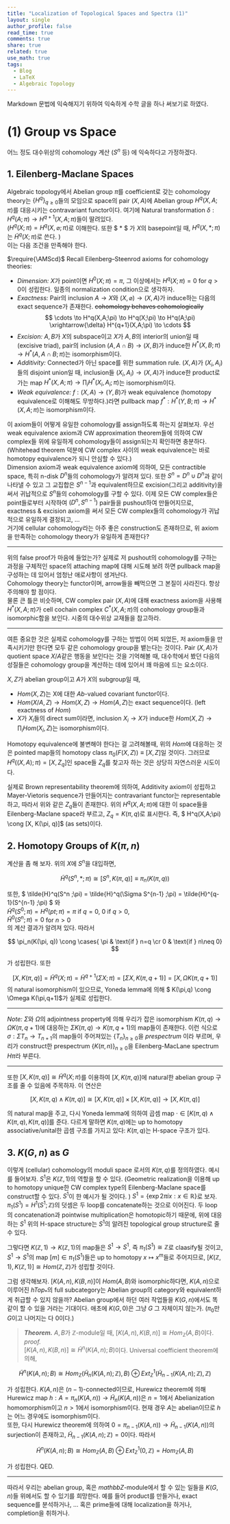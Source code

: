 ```yaml
---
title: "Localization of Topological Spaces and Spectra (1)"
layout: single
author_profile: false
read_time: true
comments: true
share: true
related: true
use_math: true
tags:
  - Blog
  - LaTeX
  - Algebraic Topology
---
```


Markdown 문법에 익숙해지기 위하여 익숙하게 수학 글을 하나 써보기로 하였다. 

# (1) Group vs Space
어느 정도 대수위상의 cohomology 계산 ($S^n$ 등) 에 익숙하다고 가정하겠다. 

## 1. Eilenberg-Maclane Spaces
Algebraic topology에서 Abelian group $\pi$를 coefficient로 갖는 cohomology theory는 $\lbrace H^q \rbrace_{q\geq 0}$들의 모임으로 space의 pair $(X,A)$에 Abelian group $H^q(X,A;\pi)$를 대응시키는 contravariant functor이다. 
여기에 Natural transformation $\delta:H^q(A;\pi)\rightarrow H^{q+1}(X,A;\pi)$들이 딸려있다.   
($H^q(X;\pi)=H^q(X,\varnothing;\pi)$로 이해한다. 또한 $ * $ 가 $X$의 basepoint일 때, $H^q(X,* ;\pi)$는 $\tilde{H}^q (X;\pi)$로 쓴다. )   
이는 다음 조건을 만족해야 한다.

$\require{\AMScd}$
Recall Eilenberg–Steenrod axioms for cohomology theories:   
* _Dimension:_ $X$가 point이면 $H^0(X;\pi)=\pi$, 그 이상에서는 $H^q(X;\pi)=0$ for $q>0$이 성립한다. 일종의 normalization condition으로 생각하자. 
* _Exactness:_ Pair의 inclusion $A\rightarrow X$와 $(X,\varnothing)\rightarrow(X,A)$가 induce하는 다음의 exact sequence가 존재한다. ~~cohomology behaves cohomologically~~
$$
  \cdots \to H^q(X,A;\pi) \to H^q(X;\pi) \to H^q(A;\pi) \xrightarrow{\delta} H^{q+1}(X,A;\pi) \to \cdots 
$$
* _Excision:_ $A,B$가 $X$의 subspace이고 $X$가 $A,B$의 interior의 union일 때 (excisive triad), pair의 inclusion $(A,A\cap B)\to(X,B)$가 induce한 $H^* (X,B;\pi) \to H^* (A,A\cap B;\pi)$는 isomorphism이다. 
* _Additivity:_ Connected가 아닌 space를 위한 summation rule. $(X,A)$가 $(X_i, A_i)$들의 disjoint union일 때, inclusion들 $(X_i, A_i)\to (X,A)$가 induce한 product로 가는 map $H^* (X,A;\pi) \to \prod_i H^* (X_i ,A_i;\pi)$는 isomorphism이다. 
* _Weak equivalence:_ $f:(X,A)\to (Y,B)$가 weak equivalence (homotopy equivalence로 이해해도 무방하다.)라면 pullback map $f^* : H^* (Y,B;\pi) \to H^* (X,A;\pi)$는 isomorphism이다. 

이 axiom들이 어떻게 유일한 cohomology를 assign하도록 하는지 살펴보자. 우선 weak equivalence axiom과 CW approximation theorem들에 의하여 CW complex들 위에 유일하게 cohomology들이 assign되는지 확인하면 충분하다. (Whitehead theorem 덕분에 CW complex 사이의 weak equivalence는 바로 homotopy equivalence가 되니 안심할 수 있다.)   
Dimension axiom과 weak equivalence axiom에 의하여, 모든 contractible space, 특히 n-disk $D^n$들의 cohomology가 알려져 있다. 또한 $S^n = D^n\cup D^n$과 같이 나타낼 수 있고 그 교집합은 $S^{n-1}$과 equivalent하므로 excision(그리고 additivity)을 써서 귀납적으로 $S^n$들의 cohomology를 구할 수 있다. 이제 모든 CW complex들은 point들로부터 시작하여 $(D^n,S^{n-1})$ pair들을 pushout하여 만들어지므로, exactness & excision axiom을 써서 모든 CW complex들의 cohomology가 귀납적으로 유일하게 결정되고, ...   
거기에 cellular cohomology라는 아주 좋은 construction도 존재하므로, 위 axiom을 만족하는 cohomology theory가 유일하게 존재한다?

----------

위의 false proof가 마음에 들었는가? 실제로 저 pushout의 cohomology를 구하는 과정을 구체적인 space의 attaching map에 대해 시도해 보려 하면 pullback map을 구성하는 데 있어서 엄청난 애로사항이 생겨난다.   
Cohomology theory는 functor이며, arrow들을 빼먹으면 그 본질이 사라진다. 항상 주의해야 할 점이다.   
물론 큰 틀은 비슷하며, CW complex pair $(X,A)$에 대해 exactness axiom을 사용해 $H^* (X,A;\pi)$가 cell cochain complex $C^* (X,A;\pi)$의 cohomology group들과 isomorphic함을 보인다. 시중의 대수위상 교재들을 참고하라. 

----------

여튼 중요한 것은 실제로 cohomology를 구하는 방법이 어찌 되었든, 저 axiom들을 만족시키기만 한다면 모두 같은 cohomology group을 뱉는다는 것이다. Pair $(X,A)$가 quotient space $X/A$같은 행동을 보인다는 것을 기억해볼 때, 대수학에서 봤던 다음의 성질들은 cohomology group을 계산하는 데에 있어서 꽤 마음에 드는 요소이다. 

$X, Z$가 abelian group이고 $A$가 $X$의 subgroup일 때,
* $Hom(X,Z)$는 X에 대한 $Ab$-valued covariant functor이다. 
* $Hom(X/A,Z) \to Hom(X,Z) \to Hom(A,Z)$는 exact sequence이다. (left exactness of $Hom$)
* $X$가 $X_i$들의 direct sum이라면, inclusion $X_i\to X$가 induce한 $Hom(X,Z)\to \prod_i Hom(X_i ,Z)$는 isomorphism이다. 

Homotopy equivalence에 불변해야 한다는 걸 고려해볼때, 위의 $Hom$에 대응하는 것은 pointed map들의 homotopy class $\pi_0(F(X,Z)) \equiv [X, Z]$일 것이다. 그러므로 $H^q((X,A);\pi) = [X, Z_q]$인 space들 $Z_q$를 찾고자 하는 것은 상당히 자연스러운 시도이다. 

실제로 Brown representability theorem에 의하여, Additivity axiom이 성립하고 Mayer-Vietoris sequence가 만들어지는 contravariant functor는 representable하고, 따라서 위와 같은 $Z_q$들이 존재한다. 위의 $H^q(X,A;\pi)$에 대한 이 space들을 Eilenberg-Maclane space라 부르고, $Z_q = K(\pi, q)$로 표시한다. 즉, $ H^q(X,A;\pi) \cong [X, K(\pi, q)]$ (as sets)이다. 

## 2. Homotopy Groups of $K(\pi, n)$
계산을 좀 해 보자. 위의 $X$에 $S^n$을 대입하면,  

$$ \tilde{H}^q(S^n, *;\pi) \cong [S^n , K(\pi, q)] \equiv \pi_n(K(\pi, q))$$

또한, $ \tilde{H}^q(S^n ;\pi) = \tilde{H}^q(\Sigma S^{n-1} ;\pi) = \tilde{H}^{q-1}(S^{n-1} ;\pi) $ 와    
$\tilde{H}^q(S^0 ;\pi) = H^q(pt;\pi) = \pi$ if $q=0$, $0$ if $q>0$,    
$\tilde{H}^0(S^n;\pi) = 0$ for $n>0$    
의 계산 결과가 알려져 있다. 따라서 

$$ \pi_n(K(\pi, q)) \cong \cases{ \pi & \text{if } n=q \cr 0 & \text{if } n\neq 0} $$

가 성립한다. 또한 

$$ [X, K(\pi,q)] = \tilde{H}^q(X ;\pi) = \tilde{H}^{q+1}(\Sigma X ; \pi) = [\Sigma X, K(\pi,q+1)] = [X, \Omega K(\pi,q+1)] $$
의 natural isomorphism이 있으므로, Yoneda lemma에 의해 $ K(\pi,q) \cong \Omega K(\pi,q+1)$가 실제로 성립한다. 

----------

_Note:_ $\Sigma$와 $\Omega$의 adjointness property에 의해 우리가 잡은 isomorphism $K(\pi,q) \to \Omega K(\pi,q+1)$에 대응하는 $\Sigma K(\pi,q) \to K(\pi,q+1)$의 map들이 존재한다. 이런 식으로 $\sigma: \Sigma T_n \to T_{n+1}$의 map들이 주어져있는 $\lbrace T_n \rbrace_{n\geq 0}$을 _prespectrum_ 이라 부르며, 우리가 construct한 prespectrum $\lbrace K(\pi, n) \rbrace_{n\geq 0}$을 Eilenberg-MacLane spectrum $H\pi$라 부른다.

----------

또한 $[X, K(\pi, q)] \cong \tilde{H}^q(X ; \pi)$를 이용하여 $[X, K(\pi, q)]$에 natural한 abelian group 구조를 줄 수 있음에 주목하자. 이 연산은

$$ [X, K(\pi, q) \wedge K(\pi, q) ] \cong [X, K(\pi, q)] \times [X, K(\pi, q)] \to [X, K(\pi, q)] $$ 

의 natural map을 주고, 다시 Yoneda lemma에 의하여 곱셈 map $\cdot \in [K(\pi, q) \wedge K(\pi, q), K(\pi, q)]$를 준다. 다르게 말하면 $K(\pi, q)$에는 up to homotopy associative/unital한 곱셈 구조를 가지고 있다: $K(\pi, q)$는 H-space 구조가 있다.

## 3. $K(G,n)$ as $G$
이렇게 (cellular) cohomology의 moduli space 로서의 $K(\pi, q)$를 정의하였다. 예시를 들어보자. $S^1$은 $K(\mathbb{Z}, 1)$의 역할을 할 수 있다. (Geometric realization을 이용해 up to homotopy unique한 CW complex type의 Eilenberg-Maclane space를 construct할 수 있다. $S^1$이 한 예시가 될 것이다. ) $S^1 = \lbrace \exp{2\pi ix}: x \in \mathbb{R} \rbrace$로 보자. $\pi_1(S^1) = H^1(S^1;\mathbb{Z})$의 덧셈은 두 loop를 concatenate하는 것으로 이어진다. 두 loop의 concatenation과 pointwise multiplication은 homotopic하기 때문에, 위에 대응하는 $S^1$ 위의 H-space structure는 $S^1$의 알려진 topological group structure로 줄 수 있다. 

그렇다면 $K(\mathbb{Z}, 1) \to K(\mathbb{Z}, 1)$의 map들은 $S^1 \to S^1$, 즉 $\pi_1(S^1)\cong \mathbb{Z}$로 claasify될 것이고, $S^1 \to S^1$의 map $[ m ]\in \pi_1(S^1)$들은 up to homotopy $x \mapsto x^m$들로 주어지므로, $[K(\mathbb{Z}, 1), K(\mathbb{Z}, 1)] \cong Hom(\mathbb{Z}, \mathbb{Z})$가 성립할 것이다. 

그럼 생각해보자. $[K(A,n), K(B,n)]$이 $Hom(A,B)$와 isomorphic하다면, $K(A,n)$으로 이루어진 $hTop_{ * }$의 full subcategory는 Abelian group의 category와 equivalent하게 취급할 수 있지 않을까? Abelian group에서 하던 여러 작업들을 $K(G,n)$에서도 똑같이 할 수 있을 거라는 기대이다. 애초에 $K(G,0)$은 그냥 $G$ 그 자체이지 않는가. ($\pi_0$만 $G$이고 나머지는 다 0이다.)

> **_Theorem._** $A, B$가 $\mathbb{Z}$-module일 때, $[ K(A,n), K(B,n) ] \cong Hom_{\mathbb{Z}} (A, B)$이다.    
_proof._    
$[ K(A,n), K(B,n) ] \cong \tilde{H}^{n} (K(A,n) ; B)$이다. Universal coefficient theorem에 의해,

$$ \tilde{H}^{n} (K(A,n) ; B) \cong Hom_{\mathbb{Z}} (\tilde{H}_ {n} (K(A,n) ; \mathbb{Z}), B ) \oplus Ext_{\mathbb{Z}}^{1} (\tilde{H}_{n-1}(K(A,n) ; \mathbb{Z} ), \mathbb{Z}) $$

가 성립한다. $K(A,n)$은 $(n-1)$-connected이므로, Hurewicz theorem에 의해 Hurewicz map $h:A=\pi_ n(K(A,n)) \to \tilde{H}_n (K(A, n))$은 $n=1$에서 Abelianization homomorphism이고 $n>1$에서 isomorphism이다. 현재 경우 $A$는 abelian이므로 $h$는 어느 경우에도 isomorphism이다.    
또한, 다시 Hurewicz theorem에 의하여 $0=\pi_ {n-1}(K(A,n)) \to \tilde{H}_ {n-1} (K(A, n))$의 surjection이 존재하고, $\tilde{H} _{n-1}(K(A,n) ; \mathbb{Z} )=0$이다. 따라서 

$$ \tilde{H}^{n} (K(A,n) ; B) \cong Hom_{\mathbb{Z}} (A, B ) \oplus Ext_{\mathbb{Z}}^{1} (0 , \mathbb{Z}) = Hom_{\mathbb{Z}} (A, B )$$

가 성립한다. QED.

----------

따라서 우리는 abelian group, 혹은 $mathbb{Z}$-module에서 할 수 있는 일들을 $K(G,n)$들 위에서도 할 수 있기를 희망한다. 예를 들어 product를 만들거나, exact sequence를 분석하거나, ... 혹은 prime들에 대해 localization을 하거나, completion을 취하거나. 